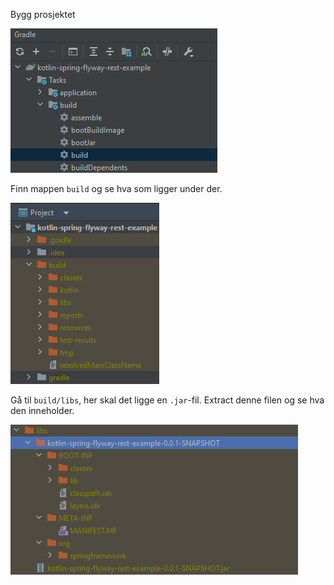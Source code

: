 Bygg prosjektet

![build jar](../img/jar/build-project.png)


Finn mappen `build` og se hva som ligger under der.

![build folder](../img/jar/build-folder.png)


Gå til `build/libs`, her skal det ligge en `.jar`-fil. Extract denne filen og se hva den inneholder.

![extracted jar](../img/jar/extracted-jar.png)
